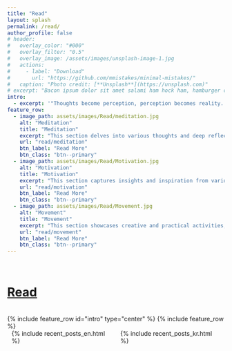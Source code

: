 ```yaml
---
title: "Read"
layout: splash
permalink: /read/
author_profile: false
# header:
#   overlay_color: "#000"
#   overlay_filter: "0.5"
#   overlay_image: /assets/images/unsplash-image-1.jpg
#   actions:
#     - label: "Download"
#       url: "https://github.com/mmistakes/minimal-mistakes/"
#   caption: "Photo credit: [**Unsplash**](https://unsplash.com)"
# excerpt: "Bacon ipsum dolor sit amet salami ham hock ham, hamburger corned beef short ribs kielbasa biltong t-bone drumstick tri-tip tail sirloin pork chop."
intro:
  - excerpt: '"Thoughts become perception, perception becomes reality. Alter your thoughts, alter your reality."  Attributed to *William James*'
feature_row:
  - image_path: assets/images/Read/meditation.jpg
    alt: "Meditation"
    title: "Meditation"
    excerpt: "This section delves into various thoughts and deep reflections arising from daily life. It explores ideas, reflections, philosophical musings, future visions, and noted challenges."
    url: "read/meditation"
    btn_label: "Read More"
    btn_class: "btn--primary"
  - image_path: assets/images/Read/Motivation.jpg
    alt: "Motivation"
    title: "Motivation"
    excerpt: "This section captures insights and inspiration from various media experiences, such as books, papers, lectures, and arts. It aims to expand knowledge and ignite inspiration."
    url: "read/motivation"
    btn_label: "Read More"
    btn_class: "btn--primary"
  - image_path: assets/images/Read/Movement.jpg
    alt: "Movement"
    title: "Movement"
    excerpt: "This section showcases creative and practical activities, including short art production, volunteering, and more. It celebrates various creative endeavors and active pursuits."
    url: "read/movement"
    btn_label: "Read More"
    btn_class: "btn--primary"
---
```


<br>
<h1 id="page-title" class="page__title p-name" itemprop="headline">
  <a href="http://localhost:4000/read/" class="u-url" itemprop="url">Read</a>
</h1>
<br>
{% include feature_row id="intro" type="center" %}
{% include feature_row %}

<div class="recent-posts-container">
  <div class="recent-posts-column">
    {% include recent_posts_en.html %}
  </div>
  <div class="recent-posts-column">
    {% include recent_posts_kr.html %}
  </div>
</div>

<style>
.recent-posts-container {
  display: flex;
  justify-content: space-between;
}

.recent-posts-column {
  flex: 1;
  margin: 0 10px;
}

@media (max-width: 784px) {
  .recent-posts-container {
    display: block;
  }

  .recent-posts-column {
    margin: 0 0 20px 0;
  }
}
</style>
